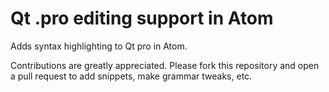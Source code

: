 # Qt .pro editing support in Atom

Adds syntax highlighting to Qt pro in Atom.

Contributions are greatly appreciated. Please fork this repository and open a
pull request to add snippets, make grammar tweaks, etc.

